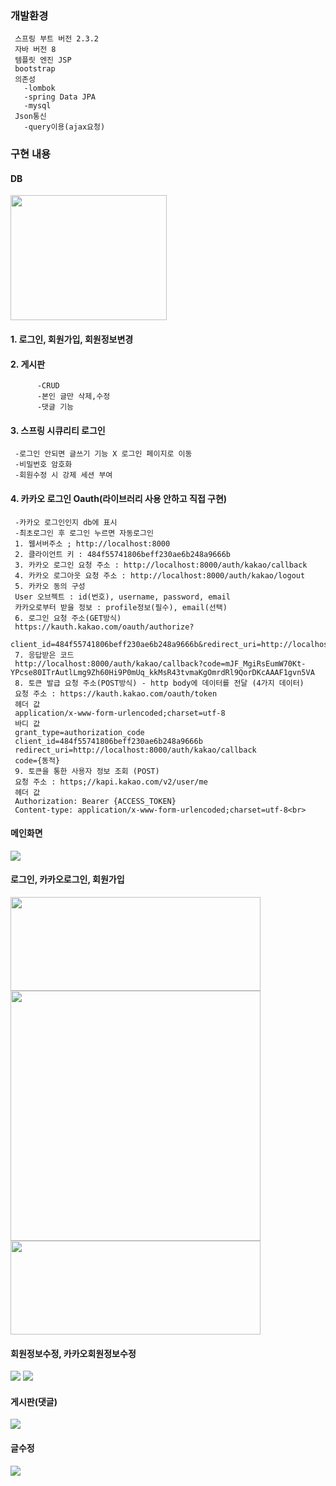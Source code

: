 ### 개발환경   
     스프링 부트 버전 2.3.2  
     자바 버전 8  
     템플릿 엔진 JSP  
     bootstrap  
     의존성  
       -lombok  
       -spring Data JPA  
       -mysql  
     Json통신  
       -query이용(ajax요청)   
### 구현 내용 
#### DB
<img src="https://user-images.githubusercontent.com/61040284/99908604-ee014580-2d26-11eb-8a84-8fef386f6e16.png" width="250" height="200">   

#### 1. 로그인, 회원가입, 회원정보변경   
#### 2. 게시판
          -CRUD
          -본인 글만 삭제,수정
          -댓글 기능
#### 3. 스프링 시큐리티 로그인   
     -로그인 안되면 글쓰기 기능 X 로그인 페이지로 이동
     -비밀번호 암호화
     -회원수정 시 강제 세션 부여 
#### 4. 카카오 로그인 Oauth(라이브러리 사용 안하고 직접 구현)   
     -카카오 로그인인지 db에 표시
     -최초로그인 후 로그인 누르면 자동로그인
     1. 웹서버주소 ; http://localhost:8000
     2. 클라이언트 키 : 484f55741806beff230ae6b248a9666b
     3. 카카오 로그인 요청 주소 : http://localhost:8000/auth/kakao/callback
     4. 카카오 로그아웃 요청 주소 : http://localhost:8000/auth/kakao/logout
     5. 카카오 동의 구성
     User 오브젝트 : id(번호), username, password, email
     카카오로부터 받을 정보 : profile정보(필수), email(선택)
     6. 로그인 요청 주소(GET방식)
     https://kauth.kakao.com/oauth/authorize?
     client_id=484f55741806beff230ae6b248a9666b&redirect_uri=http://localhost:8000/auth/kakao/callback&response_type=code 
     7. 응답받은 코드  
     http://localhost:8000/auth/kakao/callback?code=mJF_MgiRsEumW70Kt-  YPcse80ITrAutlLmg9Zh60Hi9P0mUq_kkMsR43tvmaKgOmrdRl9QorDKcAAAF1gvn5VA
     8. 토큰 발급 요청 주소(POST방식) - http body에 데이터를 전달 (4가지 데이터)
     요청 주소 : https://kauth.kakao.com/oauth/token
     헤더 값
     application/x-www-form-urlencoded;charset=utf-8
     바디 값
     grant_type=authorization_code
     client_id=484f55741806beff230ae6b248a9666b
     redirect_uri=http://localhost:8000/auth/kakao/callback
     code={동적}
     9. 토큰을 통한 사용자 정보 조회 (POST)
     요청 주소 : https;//kapi.kakao.com/v2/user/me
     헤더 값
     Authorization: Bearer {ACCESS_TOKEN}
     Content-type: application/x-www-form-urlencoded;charset=utf-8<br>
#### 메인화면
<img src="https://user-images.githubusercontent.com/61040284/97426184-71ad5980-1956-11eb-99c1-5bae8296b3be.png">   

#### 로그인, 카카오로그인, 회원가입
<img src="https://user-images.githubusercontent.com/61040284/97847956-be68aa00-1d33-11eb-8840-ccfed98c57cb.png" width="400" height="150">
<img src="https://user-images.githubusercontent.com/61040284/97848130-f7a11a00-1d33-11eb-8b35-63162888c14e.png" width="400" height="400">
<img src="https://user-images.githubusercontent.com/61040284/97427498-fcdb1f00-1957-11eb-9f2a-e31c4dd5ad7b.png" width="400" height="150">   

#### 회원정보수정, 카카오회원정보수정
<img src="https://user-images.githubusercontent.com/61040284/97848808-fc1a0280-1d34-11eb-8bdd-226516b461d7.png" >
<img src="https://user-images.githubusercontent.com/61040284/97848813-fd4b2f80-1d34-11eb-8dda-77155f651a62.png" >   

#### 게시판(댓글)
<img src="https://user-images.githubusercontent.com/61040284/98092365-ed188900-1ec9-11eb-8831-bd4527cca5c5.png">   

#### 글수정
<img src="https://user-images.githubusercontent.com/61040284/97426208-770aa400-1956-11eb-8329-8f8f263095ed.png">
